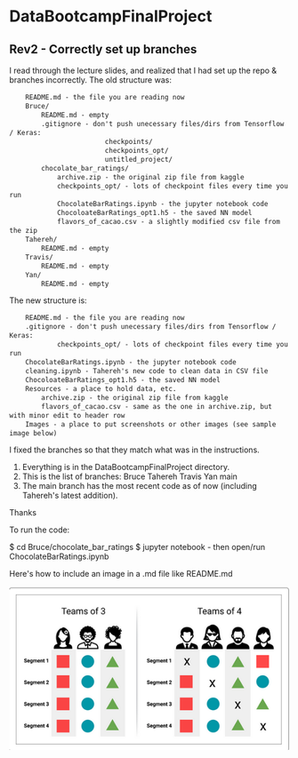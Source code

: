 # DataBootcampFinalProject

## Rev2 - Correctly set up branches

I read through the lecture slides, and realized that I had set up the repo & branches incorrectly.
The old structure was:

		README.md - the file you are reading now
		Bruce/
			README.md - empty
			.gitignore - don't push unecessary files/dirs from Tensorflow / Keras:
							checkpoints/
							checkpoints_opt/
							untitled_project/
			chocolate_bar_ratings/
				archive.zip - the original zip file from kaggle
				checkpoints_opt/ - lots of checkpoint files every time you run
				ChocolateBarRatings.ipynb - the jupyter notebook code
				ChocoloateBarRatings_opt1.h5 - the saved NN model
				flavors_of_cacao.csv - a slightly modified csv file from the zip
		Tahereh/
			README.md - empty
		Travis/
			README.md - empty
		Yan/
			README.md - empty

The new structure is:

		README.md - the file you are reading now
		.gitignore - don't push unecessary files/dirs from Tensorflow / Keras:
				checkpoints_opt/ - lots of checkpoint files every time you run
		ChocolateBarRatings.ipynb - the jupyter notebook code
		cleaning.ipynb - Tahereh's new code to clean data in CSV file
		ChocoloateBarRatings_opt1.h5 - the saved NN model
		Resources - a place to hold data, etc.
			archive.zip - the original zip file from kaggle
			flavors_of_cacao.csv - same as the one in archive.zip, but with minor edit to header row
		Images - a place to put screenshots or other images (see sample image below)

I fixed the branches so that they match what was in the instructions.

1. Everything is in the DataBootcampFinalProject directory.
2. This is the list of branches:
			Bruce
			Tahereh
			Travis
			Yan
			main
3. The main branch has the most recent code as of now (including Tahereh's latest addition).





Thanks

To run the code:

$ cd Bruce/chocolate_bar_ratings
$ jupyter notebook - then open/run ChocolateBarRatings.ipynb


Here's how to include an image in a .md file like README.md

![roles.png](Images/roles.png)

